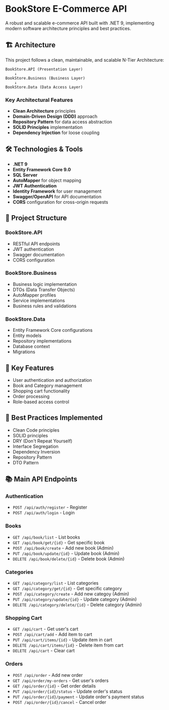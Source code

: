 # BookStore E-Commerce API

A robust and scalable e-commerce API built with .NET 9, implementing modern software architecture principles and best practices.

## 🏗 Architecture

This project follows a clean, maintainable, and scalable N-Tier Architecture:

```
BookStore.API (Presentation Layer)
    ↓
BookStore.Business (Business Layer)
    ↓
BookStore.Data (Data Access Layer)
```

### Key Architectural Features

- **Clean Architecture** principles
- **Domain-Driven Design (DDD)** approach
- **Repository Pattern** for data access abstraction
- **SOLID Principles** implementation
- **Dependency Injection** for loose coupling

## 🛠 Technologies & Tools

- **.NET 9**
- **Entity Framework Core 9.0**
- **SQL Server**
- **AutoMapper** for object mapping
- **JWT Authentication**
- **Identity Framework** for user management
- **Swagger/OpenAPI** for API documentation
- **CORS** configuration for cross-origin requests

## 🏢 Project Structure

### BookStore.API
- RESTful API endpoints
- JWT authentication
- Swagger documentation
- CORS configuration

### BookStore.Business

- Business logic implementation
- DTOs (Data Transfer Objects)
- AutoMapper profiles
- Service implementations
- Business rules and validations

### BookStore.Data

- Entity Framework Core configurations
- Entity models
- Repository implementations
- Database context
- Migrations

## 🔑 Key Features

- User authentication and authorization
- Book and Category management
- Shopping cart functionality
- Order processing
- Role-based access control

## 🎯 Best Practices Implemented

- Clean Code principles
- SOLID principles
- DRY (Don't Repeat Yourself)
- Interface Segregation
- Dependency Inversion
- Repository Pattern
- DTO Pattern

## 📚 Main API Endpoints

### Authentication
- `POST /api/auth/register` - Register
- `POST /api/auth/login` - Login

### Books
- `GET /api/book/list` - List books
- `GET /api/book/get/{id}` - Get specific book
- `POST /api/book/create` - Add new book (Admin)
- `PUT /api/book/update/{id}` - Update book (Admin)
- `DELETE /api/book/delete/{id}` - Delete book (Admin)

### Categories
- `GET /api/category/list` - List categories
- `GET /api/category/get/{id}` - Get specific category
- `POST /api/category/create` - Add new categoy (Admin)
- `PUT /api/category/update/{id}` - Update category (Admin)
- `DELETE /api/category/delete/{id}` - Delete category (Admin)

### Shopping Cart
- `GET /api/cart` - Get user's cart
- `POST /api/cart/add` - Add item to cart
- `PUT /api/cart/items/{id}` - Update item in cart
- `DELETE /api/cart/items/{id}` - Delete item from cart
- `DELETE /api/cart` - Clear cart

### Orders
- `POST /api/order` - Add new order
- `GET /api/order/my-orders` - Get user's orders
- `GET /api/order/{id}` - Get order details
- `PUT /api/order/{id}/status` - Update order's status
- `PUT /api/order/{id}/payment` - Update order's payment status
- `POST /api/order/{id}/cancel` - Cancel order
